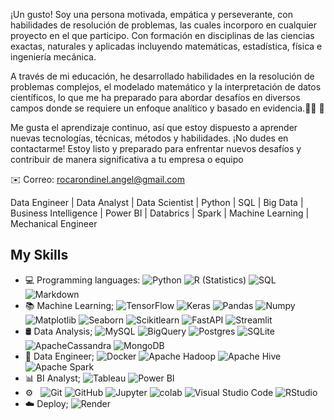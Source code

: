 
¡Un gusto! Soy una persona motivada, empática y perseverante, con habilidades de resolución de problemas, las cuales incorporo en cualquier proyecto en el que participo. Con formación en disciplinas de las ciencias exactas, naturales y aplicadas incluyendo matemáticas, estadística, física e ingeniería mecánica. 

A través de mi educación, he desarrollado habilidades en la resolución de problemas complejos, el modelado matemático y la interpretación de datos científicos, lo que me ha preparado para abordar desafíos en diversos campos donde se requiere un enfoque analítico y basado en evidencia.👩‍💻 🚀

Me gusta el aprendizaje continuo, así que estoy dispuesto a aprender nuevas tecnologías, técnicas, métodos y habilidades. ¡No dudes en contactarme! Estoy listo y preparado para enfrentar nuevos desafíos y contribuir de manera significativa a tu empresa o equipo

✉️ Correo: rocarondinel.angel@gmail.com

Data Engineer | Data Analyst | Data Scientist | Python | SQL | Big Data | Business Intelligence | Power BI | Databrics | Spark | Machine Learning | Mechanical Engineer



## My Skills

- 💻 Programming languages:
   ![Python](https://img.shields.io/badge/-Python-333333?style=flat&logo=python)
  ![R (Statistics)](https://img.shields.io/badge/-R-333333?style=flat&logo=R&logoColor=276DC3)
  ![SQL](https://img.shields.io/badge/-SQL-333333?style=flat&logo=sql)
  ![Markdown](https://img.shields.io/badge/-Markdown-333333?style=flat&logo=markdown)
- 📚 Machine Learning;
  ![TensorFlow](https://img.shields.io/badge/-TensorFlow-333333?style=flat&logo=tensorflow)
  ![Keras](https://img.shields.io/badge/-Keras-333333?style=flat&logo=keras)
  ![Pandas](https://img.shields.io/badge/-Pandas-333333?style=flat&logo=pandas)
  ![Numpy](https://img.shields.io/badge/-Numpy-333333?style=flat&logo=numpy)
  ![Matplotlib](https://img.shields.io/badge/-Matplotlib-333333?style=flat&logo=matplotlib)
  ![Seaborn](https://img.shields.io/badge/-Seaborn-333333?style=flat&logo=seaborn)
  ![Scikitlearn](https://img.shields.io/badge/-Scikitlearn-333333?style=flat&logo=scikitlearn)
  ![FastAPI](https://img.shields.io/badge/-FastAPI-333333?style=flat&logo=fastapi)
  ![Streamlit](https://img.shields.io/badge/-Streamlit-333333?style=flat&logo=streamlit)
- 🛢 Data Analysis;
  ![MySQL](https://img.shields.io/badge/-MySQL-333333?style=flat&logo=MySQL)
  ![BigQuery](https://img.shields.io/badge/-BigQuery-333333?style=flat&logo=bigquery)
  ![Postgres](https://img.shields.io/badge/-Postgres-333333?style=flat&logo=postgresql)
  ![SQLite](https://img.shields.io/badge/-SQLite-333333?style=flat&logo=sqlite)
  ![ApacheCassandra](https://img.shields.io/badge/-Cassandra-333333?style=flat&logo=apache-cassandra&logoColor=white)
  ![MongoDB](https://img.shields.io/badge/-MongoDB-333333?style=flat&logo=mongodb)
- 🔧 Data Engineer;
  ![Docker](https://img.shields.io/badge/-Docker-333333?style=flat&logo=docker)
  ![Apache Hadoop](https://img.shields.io/badge/-Apache%20Hadoop-333333?style=flat&logo=apache-hadoop)
  ![Apache Hive](https://img.shields.io/badge/-Apache%20Hive-333333?style=flat&logo=apache-hive)
  ![Apache Spark](https://img.shields.io/badge/-Apache%20Spark-333333?style=flat&logo=apache-spark)
- 📊 BI Analyst;
  ![Tableau](https://img.shields.io/badge/-Tableau-333333?style=flat&logo=tableau)
  ![Power BI](https://img.shields.io/badge/-Power%20BI-333333?style=flat&logo=powerbi)
- ⚙️ &nbsp;
  ![Git](https://img.shields.io/badge/-Git-333333?style=flat&logo=git)
  ![GitHub](https://img.shields.io/badge/-GitHub-333333?style=flat&logo=github)
  ![Jupyter](https://img.shields.io/badge/-Jupyter-333333?style=flat&logo=jupyter)
  ![colab](https://img.shields.io/badge/-colab-333333?style=flat&logo=colabbadge)
  ![Visual Studio Code](https://img.shields.io/badge/-Visual%20Studio%20Code-333333?style=flat&logo=visual-studio-code&logoColor=007ACC)
  ![RStudio](https://img.shields.io/badge/-RStudio-333333?style=flat&logo=rstudio)
- ☁️ Deploy;
  ![Render](https://img.shields.io/badge/-Render-333333?style=flat&logo=render)
  

<!--
**rocarondinel-angel/rocarondinel-angel** is a ✨ _special_ ✨ repository because its `README.md` (this file) appears on your GitHub profile.

Here are some ideas to get you started:

- 🔭 I’m currently working on ...
- 🌱 I’m currently learning ...
- 👯 I’m looking to collaborate on ...
- 🤔 I’m looking for help with ...
- 💬 Ask me about ...
- 📫 How to reach me: ...
- 😄 Pronouns: ...
- ⚡ Fun fact: ...
-->
